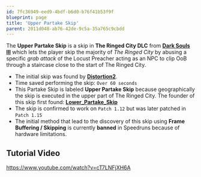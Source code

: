 ```yaml
---
id: 7fc36949-eed9-4bdf-b6d0-b76f41b53f9f
blueprint: page
title: 'Upper Partake Skip'
parent: 2011d048-ab76-42de-9c5a-35a765c9cbdd
---
```

The **Upper Partake Skip** is a skip in **The Ringed City DLC** from [**Dark Souls III**](/darksouls3) which lets the player skip the majority of *The Ringed City* by abusing a specific *grab attack* of the Locust Preacher acting as an NPC to clip OoB through a staircase close to the start of The Ringed City.

- The initial skip was found by [**Distortion2**](//twitch.tv/distortion2).
- Time saved performing the skip: `Over 60 seconds`
- This Partake Skip is labeled **Upper Partake Skip** because geographically the skip is executed in the upper part of The Ringed City. The founder of this skip first found: [**Lower\_Partake\_Skip**](/darksouls3/lower-partake-skip)
- The skip is confirmed to work on `Patch 1.12` but was later patched in `Patch 1.15`
- The initial method that lead to the discovery of this skip using **Frame Buffering / Skipping** is currently **banned** in Speedruns because of hardware limitations.

## Tutorial Video

https://www.youtube.com/watch?v=cT7LNFjXH6A
